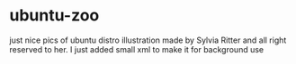 # ubuntu-zoo
just nice pics of ubuntu distro illustration made by Sylvia Ritter and all right reserved to her. I just added small xml to make it for background use
